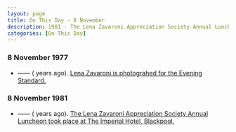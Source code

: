 ```yaml
---
layout: page
title: On This Day - 8 November
description: 1981 - The Lena Zavaroni Appreciation Society Annual Luncheon took place at The Imperial Hotel, Blackpool. 
categories: [On This Day]
---
```


### 8 November 1977
* —— (<span id="age1"></span> years ago). [Lena Zavaroni is photograhed for the Evening Standard.](/publicity%20photos/getty%20images/1977/11/08/getty-images.html)

### 8 November 1981
* —— (<span id="age2"></span> years ago). [The Lena Zavaroni Appreciation Society Annual Luncheon took place at The Imperial Hotel, Blackpool.](/personal%20appearances/1981/11/08/the-lena-zavaroni-appreciation-society-annual-luncheon.html)

<!-- Script for calculating number of years ago -->
<script>
var dob = '19771108';
var year = Number(dob.substr(0, 4));
var month = Number(dob.substr(4, 2)) - 1;
var day = Number(dob.substr(6, 2));
var today = new Date();
var age1 = today.getFullYear() - year;
if (today.getMonth() < month || (today.getMonth() == month && today.getDate() < day)) {
age1--;
}
document.getElementById("age1").innerHTML=age1;

var dob = '19811108';
var year = Number(dob.substr(0, 4));
var month = Number(dob.substr(4, 2)) - 1;
var day = Number(dob.substr(6, 2));
var today = new Date();
var age2 = today.getFullYear() - year;
if (today.getMonth() < month || (today.getMonth() == month && today.getDate() < day)) {
age2--;
}
document.getElementById("age2").innerHTML=age2;
</script>

